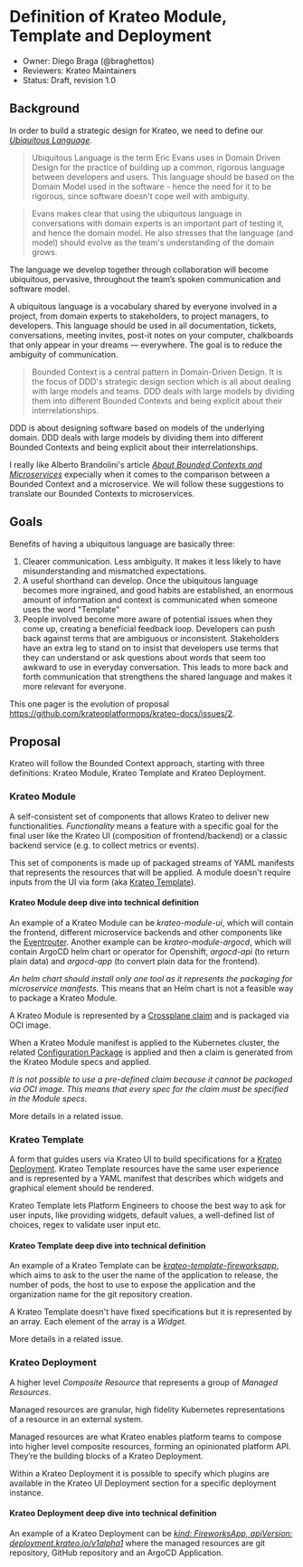 # Definition of Krateo Module, Template and Deployment

* Owner: Diego Braga (@braghettos)
* Reviewers: Krateo Maintainers
* Status: Draft, revision 1.0

## Background

In order to build a strategic design for Krateo, we need to define our [*Ubiquitous Language*](https://martinfowler.com/bliki/UbiquitousLanguage.html).

> Ubiquitous Language is the term Eric Evans uses in Domain Driven Design for the practice of building up a common, rigorous language between developers and users. This language should be based on the Domain Model used in the software - hence the need for it to be rigorous, since software doesn't cope well with ambiguity.

> Evans makes clear that using the ubiquitous language in conversations with domain experts is an important part of testing it, and hence the domain model. He also stresses that the language (and model) should evolve as the team's understanding of the domain grows.

The language we develop together through collaboration will become ubiquitous, pervasive, throughout the team’s spoken
communication and software model.

A ubiquitous language is a vocabulary shared by everyone involved in a project, from domain experts to stakeholders, to project managers, to developers. This language should be used in all documentation, tickets, conversations, meeting invites, post-it notes on your computer, chalkboards that only appear in your dreams — everywhere. The goal is to reduce the ambiguity of communication.

> Bounded Context is a central pattern in Domain-Driven Design. It is the focus of DDD's strategic design section which is all about dealing with large models and teams. DDD deals with large models by dividing them into different Bounded Contexts and being explicit about their interrelationships.

DDD is about designing software based on models of the underlying domain. DDD deals with large models by dividing them into different Bounded Contexts and being explicit about their interrelationships.

I really like Alberto Brandolini's article [*About Bounded Contexts and Microservices*](https://blog.avanscoperta.it/2020/06/11/about-bounded-contexts-and-microservices/) expecially when it comes to the comparison between a Bounded Context and a microservice. We will follow these suggestions to translate our Bounded Contexts to microservices.

## Goals

Benefits of having a ubiquitous language are basically three:
1. Clearer communication. Less ambiguity. It makes it less likely to have misunderstanding and mismatched expectations.
2. A useful shorthand can develop. Once the ubiquitous language becomes more ingrained, and good habits are established, an enormous amount of information and context is communicated when someone uses the word "Template"
3. People involved become more aware of potential issues when they come up, creating a beneficial feedback loop. Developers can push back against terms that are ambiguous or inconsistent. Stakeholders have an extra leg to stand on to insist that developers use terms that they can understand or ask questions about words that seem too awkward to use in everyday conversation. This leads to more back and forth communication that strengthens the shared language and makes it more relevant for everyone.

This one pager is the evolution of proposal https://github.com/krateoplatformops/krateo-docs/issues/2.

## Proposal

Krateo will follow the Bounded Context approach, starting with three definitions: Krateo Module, Krateo Template and Krateo Deployment.

### Krateo Module

A self-consistent set of components that allows Krateo to deliver new functionalities. *Functionality* means a feature with a specific goal for the final user like the Krateo UI (composition of frontend/backend) or a classic backend service (e.g. to collect metrics or events).

This set of components is made up of packaged streams of YAML manifests that represents the resources that will be applied.
A module doesn't require inputs from the UI via form (aka [Krateo Template](#krateo-template)).

#### Krateo Module deep dive into technical definition

An example of a Krateo Module can be *krateo-module-ui*, which will contain the frontend, different microservice backends and other components like the [Eventrouter](https://github.com/krateoplatformops/eventrouter). Another example can be *krateo-module-argocd*, which will contain ArgoCD helm chart or operator for Openshift, *argocd-api* (to return plain data) and *argocd-app* (to convert plain data for the frontend).

*An helm chart should install only one tool as it represents the packaging for microservice manifests.* This means that an Helm chart is not a feasible way to package a Krateo Module.

A Krateo Module is represented by a [Crossplane claim](https://docs.crossplane.io/v1.10/concepts/composition/#claiming-composite-resources) and is packaged via OCI image.

When a Krateo Module manifest is applied to the Kubernetes cluster, the related [Configuration Package](https://docs.crossplane.io/v1.10/concepts/packages/#configuration-packages) is applied and then a claim is generated from the Krateo Module specs and applied.

*It is not possible to use a pre-defined claim because it cannot be packaged via OCI image. This means that every spec for the claim must be specified in the Module specs.*

More details in a related issue.

### Krateo Template

A form that guides users via Krateo UI to build specifications for a [Krateo Deployment](#krateo-deployment).
Krateo Template resources have the same user experience and is represented by a YAML manifest that describes which widgets and graphical element should be rendered.

Krateo Template lets Platform Engineers to choose the best way to ask for user inputs, like providing widgets, default values, a well-defined list of choices, regex to validate user input etc.

#### Krateo Template deep dive into technical definition

An example of a Krateo Template can be [*krateo-template-fireworksapp*](https://github.com/krateoplatformops/krateo-template-fireworksapp/blob/main/template.yaml), which aims to ask to the user the name of the application to release, the number of pods, the host to use to expose the application and the organization name for the git repository creation.

A Krateo Template doesn't have fixed specifications but it is represented by an array. Each element of the array is a *Widget*.

More details in a related issue.

### Krateo Deployment

A higher level *Composite Resource* that represents a group of *Managed Resources*.

Managed resources are granular, high fidelity Kubernetes representations of a resource in an external system.

Managed resources are what Krateo enables platform teams to compose into higher level composite resources, forming an opinionated platform API. They’re the building blocks of a Krateo Deployment.

Within a Krateo Deployment it is possible to specify which plugins are available in the Krateo UI Deployment section for a specific deployment instance.

#### Krateo Deployment deep dive into technical definition

An example of a Krateo Deployment can be [*kind: FireworksApp, apiVersion: deployment.krateo.io/v1alpha1*](https://github.com/krateoplatformops/krateo-template-fireworksapp/blob/main/deployment.yaml) where the managed resources are git repository, GitHub repository and an ArgoCD Application.
